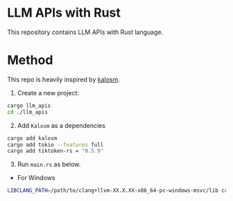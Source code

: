 # LLM APIs with Rust

This repository contains LLM APIs with Rust language.

# Method

This repo is heavily inspired by [kalosm](https://crates.io/crates/kalosm).

1. Create a new project:
```bash
cargo llm_apis
cd ./llm_apis
```

2. Add `Kalosm` as a dependencies
```bash
cargo add kalosm
cargo add tokio --features full
cargo add tiktoken-rs = "0.5.9"
```

3. Run `main.rs` as below.
  - For Windows

```bash
LIBCLANG_PATH=/path/to/clang+llvm-XX.X.XX-x86_64-pc-windows-msvc/lib cargo run --release
```